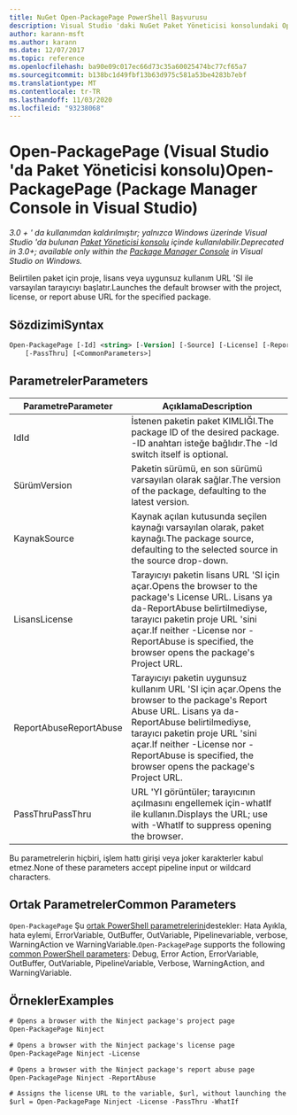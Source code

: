 ```yaml
---
title: NuGet Open-PackagePage PowerShell Başvurusu
description: Visual Studio 'daki NuGet Paket Yöneticisi konsolundaki Open-PackagePage PowerShell komutuna yönelik başvuru.
author: karann-msft
ms.author: karann
ms.date: 12/07/2017
ms.topic: reference
ms.openlocfilehash: ba90e09c017ec66d73c35a60025474bc77cf65a7
ms.sourcegitcommit: b138bc1d49fbf13b63d975c581a53be4283b7ebf
ms.translationtype: MT
ms.contentlocale: tr-TR
ms.lasthandoff: 11/03/2020
ms.locfileid: "93238068"
---
```

# <a name="open-packagepage-package-manager-console-in-visual-studio"></a><span data-ttu-id="d8286-103">Open-PackagePage (Visual Studio 'da Paket Yöneticisi konsolu)</span><span class="sxs-lookup"><span data-stu-id="d8286-103">Open-PackagePage (Package Manager Console in Visual Studio)</span></span>

<span data-ttu-id="d8286-104">*3.0 + ' da kullanımdan kaldırılmıştır; yalnızca Windows üzerinde Visual Studio 'da bulunan [Paket Yöneticisi konsolu](../../consume-packages/install-use-packages-powershell.md) içinde kullanılabilir.*</span><span class="sxs-lookup"><span data-stu-id="d8286-104">*Deprecated in 3.0+; available only within the [Package Manager Console](../../consume-packages/install-use-packages-powershell.md) in Visual Studio on Windows.*</span></span>

<span data-ttu-id="d8286-105">Belirtilen paket için proje, lisans veya uygunsuz kullanım URL 'SI ile varsayılan tarayıcıyı başlatır.</span><span class="sxs-lookup"><span data-stu-id="d8286-105">Launches the default browser with the project, license, or report abuse URL for the specified package.</span></span>

## <a name="syntax"></a><span data-ttu-id="d8286-106">Sözdizimi</span><span class="sxs-lookup"><span data-stu-id="d8286-106">Syntax</span></span>

```ps
Open-PackagePage [-Id] <string> [-Version] [-Source] [-License] [-ReportAbuse]
    [-PassThru] [<CommonParameters>]
```

## <a name="parameters"></a><span data-ttu-id="d8286-107">Parametreler</span><span class="sxs-lookup"><span data-stu-id="d8286-107">Parameters</span></span>

| <span data-ttu-id="d8286-108">Parametre</span><span class="sxs-lookup"><span data-stu-id="d8286-108">Parameter</span></span> | <span data-ttu-id="d8286-109">Açıklama</span><span class="sxs-lookup"><span data-stu-id="d8286-109">Description</span></span> |
| --- | --- |
| <span data-ttu-id="d8286-110">Id</span><span class="sxs-lookup"><span data-stu-id="d8286-110">Id</span></span> | <span data-ttu-id="d8286-111">İstenen paketin paket KIMLIĞI.</span><span class="sxs-lookup"><span data-stu-id="d8286-111">The package ID of the desired package.</span></span> <span data-ttu-id="d8286-112">-ID anahtarı isteğe bağlıdır.</span><span class="sxs-lookup"><span data-stu-id="d8286-112">The -Id switch itself is optional.</span></span> |
| <span data-ttu-id="d8286-113">Sürüm</span><span class="sxs-lookup"><span data-stu-id="d8286-113">Version</span></span> | <span data-ttu-id="d8286-114">Paketin sürümü, en son sürümü varsayılan olarak sağlar.</span><span class="sxs-lookup"><span data-stu-id="d8286-114">The version of the package, defaulting to the latest version.</span></span> |
| <span data-ttu-id="d8286-115">Kaynak</span><span class="sxs-lookup"><span data-stu-id="d8286-115">Source</span></span> | <span data-ttu-id="d8286-116">Kaynak açılan kutusunda seçilen kaynağı varsayılan olarak, paket kaynağı.</span><span class="sxs-lookup"><span data-stu-id="d8286-116">The package source, defaulting to the selected source in the source drop-down.</span></span> |
| <span data-ttu-id="d8286-117">Lisans</span><span class="sxs-lookup"><span data-stu-id="d8286-117">License</span></span> | <span data-ttu-id="d8286-118">Tarayıcıyı paketin lisans URL 'SI için açar.</span><span class="sxs-lookup"><span data-stu-id="d8286-118">Opens the browser to the package's License URL.</span></span> <span data-ttu-id="d8286-119">Lisans ya da-ReportAbuse belirtilmediyse, tarayıcı paketin proje URL 'sini açar.</span><span class="sxs-lookup"><span data-stu-id="d8286-119">If neither -License nor -ReportAbuse is specified, the browser opens the package's Project URL.</span></span> |
| <span data-ttu-id="d8286-120">ReportAbuse</span><span class="sxs-lookup"><span data-stu-id="d8286-120">ReportAbuse</span></span> | <span data-ttu-id="d8286-121">Tarayıcıyı paketin uygunsuz kullanım URL 'SI için açar.</span><span class="sxs-lookup"><span data-stu-id="d8286-121">Opens the browser to the package's Report Abuse URL.</span></span> <span data-ttu-id="d8286-122">Lisans ya da-ReportAbuse belirtilmediyse, tarayıcı paketin proje URL 'sini açar.</span><span class="sxs-lookup"><span data-stu-id="d8286-122">If neither -License nor -ReportAbuse is specified, the browser opens the package's Project URL.</span></span> |
| <span data-ttu-id="d8286-123">PassThru</span><span class="sxs-lookup"><span data-stu-id="d8286-123">PassThru</span></span> | <span data-ttu-id="d8286-124">URL 'YI görüntüler; tarayıcının açılmasını engellemek için-whatIf ile kullanın.</span><span class="sxs-lookup"><span data-stu-id="d8286-124">Displays the URL; use with -WhatIf to suppress opening the browser.</span></span> |

<span data-ttu-id="d8286-125">Bu parametrelerin hiçbiri, işlem hattı girişi veya joker karakterler kabul etmez.</span><span class="sxs-lookup"><span data-stu-id="d8286-125">None of these parameters accept pipeline input or wildcard characters.</span></span>

## <a name="common-parameters"></a><span data-ttu-id="d8286-126">Ortak Parametreler</span><span class="sxs-lookup"><span data-stu-id="d8286-126">Common Parameters</span></span>

<span data-ttu-id="d8286-127">`Open-PackagePage` Şu [ortak PowerShell parametrelerini](/powershell/module/microsoft.powershell.core/about/about_commonparameters)destekler: Hata Ayıkla, hata eylemi, ErrorVariable, OutBuffer, OutVariable, Pipelinevariable, verbose, WarningAction ve WarningVariable.</span><span class="sxs-lookup"><span data-stu-id="d8286-127">`Open-PackagePage` supports the following [common PowerShell parameters](/powershell/module/microsoft.powershell.core/about/about_commonparameters): Debug, Error Action, ErrorVariable, OutBuffer, OutVariable, PipelineVariable, Verbose, WarningAction, and WarningVariable.</span></span>

## <a name="examples"></a><span data-ttu-id="d8286-128">Örnekler</span><span class="sxs-lookup"><span data-stu-id="d8286-128">Examples</span></span>

```ps
# Opens a browser with the Ninject package's project page
Open-PackagePage Ninject

# Opens a browser with the Ninject package's license page
Open-PackagePage Ninject -License

# Opens a browser with the Ninject package's report abuse page  
Open-PackagePage Ninject -ReportAbuse

# Assigns the license URL to the variable, $url, without launching the browser
$url = Open-PackagePage Ninject -License -PassThru -WhatIf
```